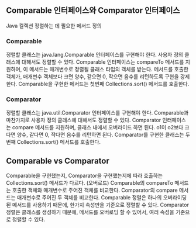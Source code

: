 ## Comparable 인터페이스와 Comparator 인터페이스
Java 컬렉션 정렬하는 데 필요한 메서드 정의

### Comparable
정렬할 클래스는 java.lang.Comparable 인터페이스를 구현해야 한다.
사용자 정의 클래스에 대해서도 정렬할 수 있다.
Comparable 인터페이스는 compareTo 메서드를 지원하며, 이 메서드는 매개변수로 정렬될 클래스 타입의 객체를 받는다.
메서드를 호출한 객체가, 매개변수 객체보다 크면 양수, 같으면 0, 작으면 음수를 리턴하도록 구현을 강제한다.
Comparable을 구현한 메서드는 첫번째 Collections.sort() 메서드를 호출한다.

### Comparator
정렬할 클래스는 java.util.Comparator 인터페이스를 구현해야 한다.
Comparable과 마찬가지로 사용자 정의 클래스에 대해서도 정렬할 수 있다.
Comparator 인터페이스는 compare 메서드를 지원하며, 클래스 내에서 오버라이드 하면 된다.
o1이 o2보다 크다면 양수, 같다면 0, 작다면 음수를 리턴하면 된다.
Comparator를 구현한 클래스는 두번째 Collections.sort() 메서드를 호출한다.

## Comparable vs Comparator
Comparable을 구현했는지, Comparator을 구현했는지에 따라 호출하는 Collections.sort() 메서드가 다르다. (오버로드)
Comparable의 compareTo 메서드는 호출한 객체와 매개변수로 주어진 객체를 비교한다.
Comparator의 compare 메서드는 매개변수로 주어진 두 객체를 비교한다.
Comparable 정렬은 하나의 오버라이딩 된 메서드를 사용하기 때문에, 한가지 속성만을 기준으로 정렬할 수 있다.
Comparator 정렬은 클래스를 생성하기 때문에, 메서드를 오버로딩 할 수 있어서, 여러 속성을 기준으로 정렬할 수 있다.
